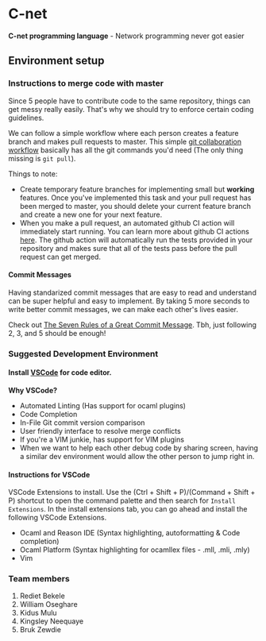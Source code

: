 # C-net
__C-net programming language__ - Network programming never got easier


## Environment setup 


### Instructions to merge code with master
Since 5 people have to contribute code to the same repository, things can get messy really easily. That's why we should try to enforce certain coding guidelines. 

We can follow a simple workflow where each person creates a feature branch and makes pull requests to master. This simple [git collaboration workflow](https://gist.github.com/adamloving/5690951) basically has all the git commands you'd need (The only thing missing is `git pull`). 

Things to note:
- Create temporary feature branches for implementing small but __working__ features. Once you've implemented this task and your pull request has been merged to master, you should delete your current feature branch and create a new one for your next feature.
- When you make a pull request, an automated github CI action will immediately start running. You can learn more about github CI actions [here](https://lab.github.com/githubtraining/github-actions:-continuous-integration). The github action will automatically run the tests provided in your repository and makes sure that all of the tests pass before the pull request can get merged.

#### Commit Messages 
Having standarized commit messages that are easy to read and understand can be super helpful and easy to implement.
By taking 5 more seconds to write better commit messages, we can make each other's lives easier. 

Check out [The Seven Rules of a Great Commit Message](https://chris.beams.io/posts/git-commit/#separate).
Tbh, just following 2, 3, and 5 should be enough!



### Suggested Development Environment 

#### Install [VSCode](https://code.visualstudio.com/) for code editor. 
__Why VSCode?__ 
- Automated Linting (Has support for ocaml plugins)
- Code Completion
- In-File Git commit version comparison
- User friendly interface to resolve merge conflicts
- If you're a VIM junkie, has support for VIM plugins
- When we want to help each other debug code by sharing screen, having a similar dev environment would allow the other person to jump right in. 

#### Instructions for VSCode 

VSCode Extensions to install. Use the (Ctrl + Shift + P)/(Command + Shift + P) shortcut to open the command palette and then search for `Install Extensions`. In the install extensions tab, you can go ahead and install the following VSCode Extensions. 

- Ocaml and Reason IDE (Syntax highlighting, autoformatting & Code completion)
- Ocaml Platform (Syntax highlighting for ocamllex files - .mll, .mli, .mly)
- Vim



### Team members 
1. Rediet Bekele
2. William Oseghare
3. Kidus Mulu
4. Kingsley Neequaye
5. Bruk Zewdie 

